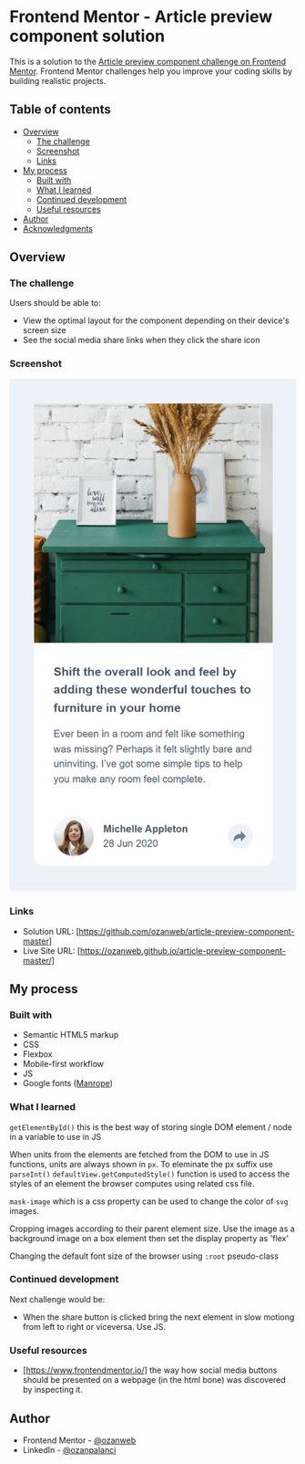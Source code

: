 # Frontend Mentor - Article preview component solution

This is a solution to the [Article preview component challenge on Frontend Mentor](https://www.frontendmentor.io/challenges/article-preview-component-dYBN_pYFT). Frontend Mentor challenges help you improve your coding skills by building realistic projects. 

## Table of contents

- [Overview](#overview)
  - [The challenge](#the-challenge)
  - [Screenshot](#screenshot)
  - [Links](#links)
- [My process](#my-process)
  - [Built with](#built-with)
  - [What I learned](#what-i-learned)
  - [Continued development](#continued-development)
  - [Useful resources](#useful-resources)
- [Author](#author)
- [Acknowledgments](#acknowledgments)

## Overview

### The challenge

Users should be able to:

- View the optimal layout for the component depending on their device's screen size
- See the social media share links when they click the share icon

### Screenshot

![](./screenshot.png)

### Links

- Solution URL: [https://github.com/ozanweb/article-preview-component-master]
- Live Site URL: [https://ozanweb.github.io/article-preview-component-master/]

## My process

### Built with

- Semantic HTML5 markup
- CSS
- Flexbox
- Mobile-first workflow
- JS
- Google fonts ([Manrope](https://fonts.google.com/specimen/Manrope))

### What I learned

```getElementById()``` this is the best way of storing single DOM element / node in a variable to use in JS

When units from the elements are fetched from the DOM to use in JS functions, units are always shown in ```px```. To eleminate the px suffix use ```parseInt()```
```defaultView.getComputedStyle()``` function is used to access the styles of an element the browser computes using related css file.

```mask-image``` which is a css property can be used to change the color of ```svg``` images.

Cropping images according to their parent element size. Use the image as a background image on a box element then set the display property as 'flex'

Changing the default font size of the browser using ```:root``` pseudo-class

### Continued development

Next challenge would be:

- When the share button is clicked bring the next element in slow motiong from left to right or viceversa. Use JS.


### Useful resources

- [https://www.frontendmentor.io/] the way how social media buttons should be presented on a webpage (in the html bone) was discovered by inspecting it.

## Author

- Frontend Mentor - [@ozanweb](https://www.frontendmentor.io/profile/ozanweb)
- LinkedIn - [@ozanpalanci](https://www.linkedin.com/in/ozanpalanci/)
